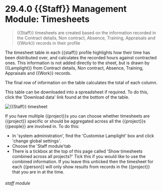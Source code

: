 # 29.4.0    {{Staff}} Management Module: Timesheets

> {{Staff}} timesheets are created based on the information recorded in the Contract details, Non contract, Absence, Training, Appraisals and {{Work}} records in their profile 

The timesheet table in each {{staff}} profile highlights how their time has been distributed over, and calculates the recorded hours against contracted ones. This information is not added directly to the sheet, but is drawn by {{Lamplight}} from Contract details, Non contract, Absence, Training, Appraisals and {{Work}} records.

The final row of information on the table calculates the total of each column. 

This table can be downloaded into a spreadsheet if required. To do this, click the 'Download data' link found at the bottom of the table.

![{{Staff}} timesheet](123a.png)

If you have multiple {{project}}s you can choose whether timesheets are {{project}} specific or should be aggregated across all the {{project}}s {{people}} are involved in. To do this:

- In 'system administration', find the 'Customise Lamplight' box and click 'change global settings'.
- Choose the 'Staff module'tab
- There is a tickbox at the top of this page called 'Show timesheets combined across all projects?' Tick this if you would like to use the combined information. If you leave this unticked then the timesheet for each {{person}} will only show results from records in the {{project}} that you are in at the time.


###### staff module

